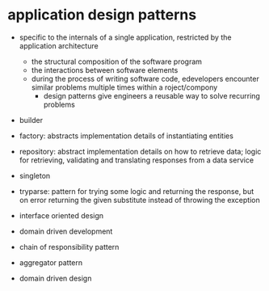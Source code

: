 # application design patterns

- specific to the internals of a single application, restricted by the application architecture

  - the structural composition of the software program
  - the interactions between software elements
  - during the process of writing software code, edevelopers encounter similar problems multiple times within a roject/compony
    - design patterns give engineers a reusable way to solve recurring problems

- builder
- factory: abstracts implementation details of instantiating entities
- repository: abstract implementation details on how to retrieve data; logic for retrieving, validating and translating responses from a data service
- singleton
- tryparse: pattern for trying some logic and returning the response, but on error returning the given substitute instead of throwing the exception
- interface oriented design
- domain driven development
- chain of responsibility pattern
- aggregator pattern

- domain driven design
